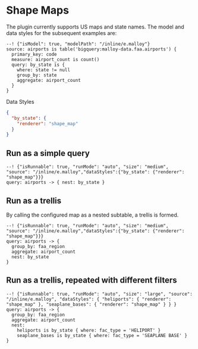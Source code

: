 
# Shape Maps

The plugin currently supports US maps and state names. The model and data styles for the subsequent examples are:

```malloy
--! {"isModel": true, "modelPath": "/inline/e.malloy"}
source: airports is table('bigquery:malloy-data.faa.airports') {
  primary_key: code
  measure: airport_count is count()
  query: by_state is {
    where: state != null
    group_by: state
    aggregate: airport_count
  }
}
```

Data Styles
```json
{
  "by_state": {
    "renderer": "shape_map"
  }
}
```

## Run as a simple query

```malloy
--! {"isRunnable": true, "runMode": "auto", "size": "medium", "source": "/inline/e.malloy","dataStyles":{"by_state": {"renderer": "shape_map"}}}
query: airports -> { nest: by_state }
```


## Run as a trellis
By calling the configured map as a nested subtable, a trellis is formed.


```malloy
--! {"isRunnable": true, "runMode": "auto", "size": "medium", "source": "/inline/e.malloy","dataStyles":{"by_state": {"renderer": "shape_map"}}}
query: airports -> {
  group_by: faa_region
  aggregate: airport_count
  nest: by_state
}
```

## Run as a trellis, repeated with different filters

```malloy
--! {"isRunnable": true, "runMode": "auto", "size": "large", "source": "/inline/e.malloy", "dataStyles": { "heliports": { "renderer": "shape_map" }, "seaplane_bases": { "renderer": "shape_map" } } }
query: airports -> {
  group_by: faa_region
  aggregate: airport_count
  nest:
    heliports is by_state { where: fac_type = 'HELIPORT' }
    seaplane_bases is by_state { where: fac_type = 'SEAPLANE BASE' }
}
```
